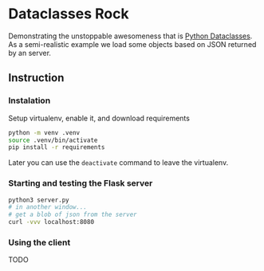 # Dataclasses Rock
Demonstrating the unstoppable awesomeness that is 
[Python Dataclasses](https://docs.python.org/3/library/dataclasses.html). As a 
semi-realistic example we load some objects based on JSON returned by an
server.

## Instruction

### Instalation

Setup virtualenv, enable it, and download requirements

```bash
python -m venv .venv
source .venv/bin/activate
pip install -r requirements
```

Later you can use the `deactivate` command to leave the virtualenv.

###  Starting and testing the Flask server

```bash
python3 server.py
# in another window...
# get a blob of json from the server
curl -vvv localhost:8080
```

### Using the client

TODO
